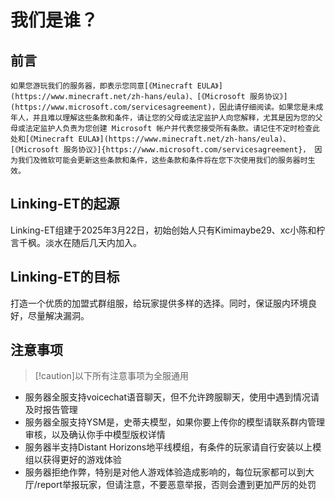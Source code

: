 # 我们是谁？

## 前言
    如果您游玩我们的服务器，即表示您同意[《Minecraft EULA》](https://www.minecraft.net/zh-hans/eula)、[《Microsoft 服务协议》](https://www.microsoft.com/servicesagreement)，因此请仔细阅读。如果您是未成年人，并且难以理解这些条款和条件，请让您的父母或法定监护人向您解释，尤其是因为您的父母或法定监护人负责为您创建 Microsoft 帐户并代表您接受所有条款。请记住不定时检查此处和[《Minecraft EULA》](https://www.minecraft.net/zh-hans/eula)、[《Microsoft 服务协议》]{https://www.microsoft.com/servicesagreement}， 因为我们及微软可能会更新这些条款和条件，这些条款和条件将在您下次使用我们的服务器时生效。

## Linking-ET的起源
Linking-ET组建于2025年3月22日，初始创始人只有Kimimaybe29、xc小陈和柠言千枫。淡水在随后几天内加入。

## Linking-ET的目标
打造一个优质的加盟式群组服，给玩家提供多样的选择。同时，保证服内环境良好，尽量解决漏洞。

## 注意事项
> [!caution]以下所有注意事项为全服通用
- 服务器全服支持voicechat语音聊天，但不允许跨服聊天，使用中遇到情况请及时报告管理
- 服务器全服支持YSM是，史蒂夫模型，如果你要上传你的模型请联系群内管理审核，以及确认你手中模型版权详情
- 服务器半支持Distant Horizons地平线模组，有条件的玩家请自行安装以上模组以获得更好的游戏体验
- 服务器拒绝作弊，特别是对他人游戏体验造成影响的，每位玩家都可以到大厅/report举报玩家，但请注意，不要恶意举报，否则会遭到更加严厉的处罚